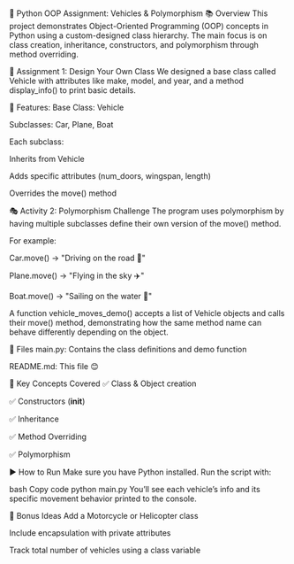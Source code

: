 🚀 Python OOP Assignment: Vehicles & Polymorphism
📚 Overview
This project demonstrates Object-Oriented Programming (OOP) concepts in Python using a custom-designed class hierarchy. The main focus is on class creation, inheritance, constructors, and polymorphism through method overriding.

🧱 Assignment 1: Design Your Own Class
We designed a base class called Vehicle with attributes like make, model, and year, and a method display_info() to print basic details.

🔧 Features:
Base Class: Vehicle

Subclasses: Car, Plane, Boat

Each subclass:

Inherits from Vehicle

Adds specific attributes (num_doors, wingspan, length)

Overrides the move() method

🎭 Activity 2: Polymorphism Challenge
The program uses polymorphism by having multiple subclasses define their own version of the move() method.

For example:

Car.move() → "Driving on the road 🚗"

Plane.move() → "Flying in the sky ✈️"

Boat.move() → "Sailing on the water 🚤"

A function vehicle_moves_demo() accepts a list of Vehicle objects and calls their move() method, demonstrating how the same method name can behave differently depending on the object.

📂 Files
main.py: Contains the class definitions and demo function

README.md: This file 😊

🧠 Key Concepts Covered
✅ Class & Object creation

✅ Constructors (__init__)

✅ Inheritance

✅ Method Overriding

✅ Polymorphism

▶️ How to Run
Make sure you have Python installed. Run the script with:

bash
Copy code
python main.py
You’ll see each vehicle’s info and its specific movement behavior printed to the console.

🚀 Bonus Ideas
Add a Motorcycle or Helicopter class

Include encapsulation with private attributes

Track total number of vehicles using a class variable


